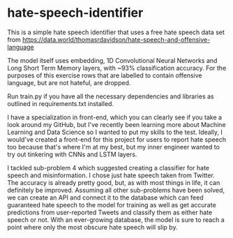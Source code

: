 # hate-speech-identifier

This is a simple hate speech identifier that uses a free hate speech data set from https://data.world/thomasrdavidson/hate-speech-and-offensive-language

The model itself uses embedding, 1D Convolutional Neural Networks and Long Short Term Memory layers, with ~93% classification accuracy. For the purposes of this exercise rows that are labelled to contain offensive language, but are not hateful, are dropped.

Run train.py if you have all the necessary dependencies and libraries as outlined in requirements.txt installed. 

I have a specialization in front-end, which you can clearly see if you take a look around my GitHub, but I've recently been learning more about Machine Learning and Data Science so I wanted to put my skills to the test. Ideally, I would've created a front-end for this project for users to report hate speech too because that's where I'm at my best, but my inner engineer wanted to try out tinkering with CNNs and LSTM layers.

I tackled sub-problem 4 which suggested creating a classifier for hate speech and misinformation. I chose just hate speech taken from Twitter. The accuracy is already pretty good, but, as with most things in life, it can definitely be improved. Assuming all other sub-problems have been solved, we can create an API and connect it to the database which can feed guaranteed hate speech to the model for training as well as get accurate predictions from user-reported Tweets and classify them as either hate speech or not. With an ever-growing database, the model is sure to reach a point where only the most obscure hate speech will slip by.
